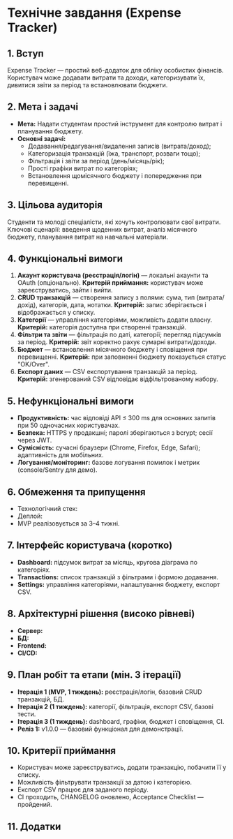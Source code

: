 # Технічне завдання (Expense Tracker)

## 1. Вступ
Expense Tracker — простий веб-додаток для обліку особистих фінансів. Користувач може додавати витрати та доходи, категоризувати їх, дивитися звіти за період та встановлювати бюджети.

## 2. Мета і задачі
- **Мета:** Надати студентам простий інструмент для контролю витрат і планування бюджету.
- **Основні задачі:**
  - Додавання/редагування/видалення записів (витрата/доход);
  - Категоризація транзакцій (їжа, транспорт, розваги тощо);
  - Фільтрація і звіти за період (день/місяць/рік);
  - Прості графіки витрат по категоріях;
  - Встановлення щомісячного бюджету і попередження при перевищенні.

## 3. Цільова аудиторія
Студенти та молоді спеціалісти, які хочуть контролювати свої витрати. Ключові сценарії: введення щоденних витрат, аналіз місячного бюджету, планування витрат на навчальні матеріали.

## 4. Функціональні вимоги
1. **Акаунт користувача (реєстрація/логін)** — локальні акаунти та OAuth (опціонально). **Критерій приймання:** користувач може зареєструватись, зайти і вийти.
2. **CRUD транзакцій** — створення запису з полями: сума, тип (витрата/дохід), категорія, дата, нотатки. **Критерій:** запис зберігається і відображається у списку.
3. **Категорії** — управління категоріями, можливість додати власну. **Критерій:** категорія доступна при створенні транзакцій.
4. **Фільтри та звіти** — фільтрація по даті, категорії; перегляд підсумків за період. **Критерій:** звіт коректно рахує сумарні витрати/доходи.
5. **Бюджет** — встановлення місячного бюджету і сповіщення при перевищенні. **Критерій:** при заповненні бюджету показується статус "OK/Over".
6. **Експорт даних** — CSV експортування транзакцій за період. **Критерій:** згенерований CSV відповідає відфільтрованому набору.

## 5. Нефункціональні вимоги
- **Продуктивність:** час відповіді API ≤ 300 ms для основних запитів при 50 одночасних користувачах.
- **Безпека:** HTTPS у продакшні; паролі зберігаються з bcrypt; сесії через JWT.
- **Сумісність:** сучасні браузери (Chrome, Firefox, Edge, Safari); адаптивність для мобільних.
- **Логування/моніторинг:** базове логування помилок і метрик (console/Sentry для демо).

## 6. Обмеження та припущення
- Технологічний стек: 
- Деплой: 
- MVP реалізовується за 3–4 тижні.

## 7. Інтерфейс користувача (коротко)
- **Dashboard:** підсумок витрат за місяць, кругова діаграма по категоріях.
- **Transactions:** список транзакцій з фільтрами і формою додавання.
- **Settings:** управління категоріями, налаштування бюджету, експорт CSV.

## 8. Архітектурні рішення (високо рівневі)
- **Сервер:** 
- **БД:** 
- **Frontend:** 
- **CI/CD:** 

## 9. План робіт та етапи (мін. 3 ітерації)
- **Ітерація 1 (MVP, 1 тиждень):** реєстрація/логін, базовий CRUD транзакцій, БД.
- **Ітерація 2 (1 тиждень):** категорії, фільтрація, експорт CSV, базові тести.
- **Ітерація 3 (1 тиждень):** dashboard, графіки, бюджет і сповіщення, CI.
- **Реліз 1:** v1.0.0 — базовий функціонал для демонстрації.

## 10. Критерії приймання
- Користувач може зареєструватись, додати транзакцію, побачити її у списку.
- Можливість фільтрувати транзакції за датою і категорією.
- Експорт CSV працює для заданого періоду.
- CI проходить, CHANGELOG оновлено, Acceptance Checklist — пройдений.

## 11. Додатки

